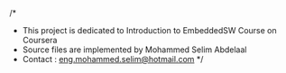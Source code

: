 /* 
 * This project is dedicated to Introduction to EmbeddedSW Course on Coursera
 * Source files are implemented by Mohammed Selim Abdelaal
 * Contact : eng.mohammed.selim@hotmail.com
 */
